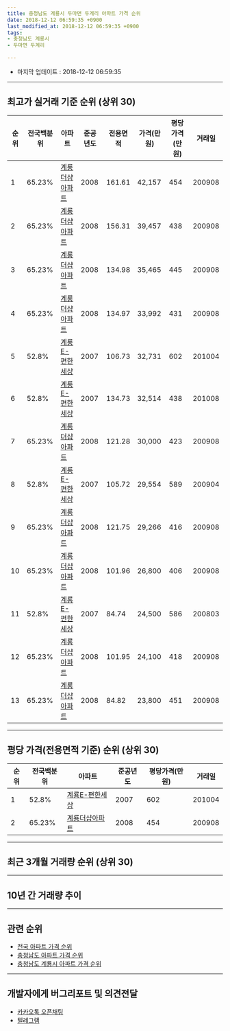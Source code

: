 ```yaml
---
title: 충청남도 계룡시 두마면 두계리 아파트 가격 순위
date: 2018-12-12 06:59:35 +0900
last_modified_at: 2018-12-12 06:59:35 +0900
tags:
- 충청남도 계룡시
- 두마면 두계리

---
```


* 마지막 업데이트 : 2018-12-12 06:59:35

---

## 최고가 실거래 기준 순위 (상위 30)


|순위|전국백분위|아파트|준공년도|전용면적|가격(만원)|평당가격(만원)|거래일|
|---|---|---|---|---|---|---|---|
|1|65.23%|[계룡더샵아파트](https://search.naver.com/search.naver?query=%EC%B6%A9%EC%B2%AD%EB%82%A8%EB%8F%84+%EA%B3%84%EB%A3%A1%EC%8B%9C+%EB%91%90%EB%A7%88%EB%A9%B4+%EB%91%90%EA%B3%84%EB%A6%AC+%EA%B3%84%EB%A3%A1%EB%8D%94%EC%83%B5%EC%95%84%ED%8C%8C%ED%8A%B8)|2008|161.61|42,157|454|200908|
|2|65.23%|[계룡더샵아파트](https://search.naver.com/search.naver?query=%EC%B6%A9%EC%B2%AD%EB%82%A8%EB%8F%84+%EA%B3%84%EB%A3%A1%EC%8B%9C+%EB%91%90%EB%A7%88%EB%A9%B4+%EB%91%90%EA%B3%84%EB%A6%AC+%EA%B3%84%EB%A3%A1%EB%8D%94%EC%83%B5%EC%95%84%ED%8C%8C%ED%8A%B8)|2008|156.31|39,457|438|200908|
|3|65.23%|[계룡더샵아파트](https://search.naver.com/search.naver?query=%EC%B6%A9%EC%B2%AD%EB%82%A8%EB%8F%84+%EA%B3%84%EB%A3%A1%EC%8B%9C+%EB%91%90%EB%A7%88%EB%A9%B4+%EB%91%90%EA%B3%84%EB%A6%AC+%EA%B3%84%EB%A3%A1%EB%8D%94%EC%83%B5%EC%95%84%ED%8C%8C%ED%8A%B8)|2008|134.98|35,465|445|200908|
|4|65.23%|[계룡더샵아파트](https://search.naver.com/search.naver?query=%EC%B6%A9%EC%B2%AD%EB%82%A8%EB%8F%84+%EA%B3%84%EB%A3%A1%EC%8B%9C+%EB%91%90%EB%A7%88%EB%A9%B4+%EB%91%90%EA%B3%84%EB%A6%AC+%EA%B3%84%EB%A3%A1%EB%8D%94%EC%83%B5%EC%95%84%ED%8C%8C%ED%8A%B8)|2008|134.97|33,992|431|200908|
|5|52.8%|[계룡E-편한세상](https://search.naver.com/search.naver?query=%EC%B6%A9%EC%B2%AD%EB%82%A8%EB%8F%84+%EA%B3%84%EB%A3%A1%EC%8B%9C+%EB%91%90%EB%A7%88%EB%A9%B4+%EB%91%90%EA%B3%84%EB%A6%AC+%EA%B3%84%EB%A3%A1E-%ED%8E%B8%ED%95%9C%EC%84%B8%EC%83%81)|2007|106.73|32,731|602|201004|
|6|52.8%|[계룡E-편한세상](https://search.naver.com/search.naver?query=%EC%B6%A9%EC%B2%AD%EB%82%A8%EB%8F%84+%EA%B3%84%EB%A3%A1%EC%8B%9C+%EB%91%90%EB%A7%88%EB%A9%B4+%EB%91%90%EA%B3%84%EB%A6%AC+%EA%B3%84%EB%A3%A1E-%ED%8E%B8%ED%95%9C%EC%84%B8%EC%83%81)|2007|134.73|32,514|438|201008|
|7|65.23%|[계룡더샵아파트](https://search.naver.com/search.naver?query=%EC%B6%A9%EC%B2%AD%EB%82%A8%EB%8F%84+%EA%B3%84%EB%A3%A1%EC%8B%9C+%EB%91%90%EB%A7%88%EB%A9%B4+%EB%91%90%EA%B3%84%EB%A6%AC+%EA%B3%84%EB%A3%A1%EB%8D%94%EC%83%B5%EC%95%84%ED%8C%8C%ED%8A%B8)|2008|121.28|30,000|423|200908|
|8|52.8%|[계룡E-편한세상](https://search.naver.com/search.naver?query=%EC%B6%A9%EC%B2%AD%EB%82%A8%EB%8F%84+%EA%B3%84%EB%A3%A1%EC%8B%9C+%EB%91%90%EB%A7%88%EB%A9%B4+%EB%91%90%EA%B3%84%EB%A6%AC+%EA%B3%84%EB%A3%A1E-%ED%8E%B8%ED%95%9C%EC%84%B8%EC%83%81)|2007|105.72|29,554|589|200904|
|9|65.23%|[계룡더샵아파트](https://search.naver.com/search.naver?query=%EC%B6%A9%EC%B2%AD%EB%82%A8%EB%8F%84+%EA%B3%84%EB%A3%A1%EC%8B%9C+%EB%91%90%EB%A7%88%EB%A9%B4+%EB%91%90%EA%B3%84%EB%A6%AC+%EA%B3%84%EB%A3%A1%EB%8D%94%EC%83%B5%EC%95%84%ED%8C%8C%ED%8A%B8)|2008|121.75|29,266|416|200908|
|10|65.23%|[계룡더샵아파트](https://search.naver.com/search.naver?query=%EC%B6%A9%EC%B2%AD%EB%82%A8%EB%8F%84+%EA%B3%84%EB%A3%A1%EC%8B%9C+%EB%91%90%EB%A7%88%EB%A9%B4+%EB%91%90%EA%B3%84%EB%A6%AC+%EA%B3%84%EB%A3%A1%EB%8D%94%EC%83%B5%EC%95%84%ED%8C%8C%ED%8A%B8)|2008|101.96|26,800|406|200908|
|11|52.8%|[계룡E-편한세상](https://search.naver.com/search.naver?query=%EC%B6%A9%EC%B2%AD%EB%82%A8%EB%8F%84+%EA%B3%84%EB%A3%A1%EC%8B%9C+%EB%91%90%EB%A7%88%EB%A9%B4+%EB%91%90%EA%B3%84%EB%A6%AC+%EA%B3%84%EB%A3%A1E-%ED%8E%B8%ED%95%9C%EC%84%B8%EC%83%81)|2007|84.74|24,500|586|200803|
|12|65.23%|[계룡더샵아파트](https://search.naver.com/search.naver?query=%EC%B6%A9%EC%B2%AD%EB%82%A8%EB%8F%84+%EA%B3%84%EB%A3%A1%EC%8B%9C+%EB%91%90%EB%A7%88%EB%A9%B4+%EB%91%90%EA%B3%84%EB%A6%AC+%EA%B3%84%EB%A3%A1%EB%8D%94%EC%83%B5%EC%95%84%ED%8C%8C%ED%8A%B8)|2008|101.95|24,100|418|200908|
|13|65.23%|[계룡더샵아파트](https://search.naver.com/search.naver?query=%EC%B6%A9%EC%B2%AD%EB%82%A8%EB%8F%84+%EA%B3%84%EB%A3%A1%EC%8B%9C+%EB%91%90%EB%A7%88%EB%A9%B4+%EB%91%90%EA%B3%84%EB%A6%AC+%EA%B3%84%EB%A3%A1%EB%8D%94%EC%83%B5%EC%95%84%ED%8C%8C%ED%8A%B8)|2008|84.82|23,800|451|200908|


---

## 평당 가격(전용면적 기준) 순위 (상위 30)


|순위|전국백분위|아파트|준공년도|평당가격(만원)|거래일|
|---|---|---|---|---|---|
|1|52.8%|[계룡E-편한세상](https://search.naver.com/search.naver?query=%EC%B6%A9%EC%B2%AD%EB%82%A8%EB%8F%84+%EA%B3%84%EB%A3%A1%EC%8B%9C+%EB%91%90%EB%A7%88%EB%A9%B4+%EB%91%90%EA%B3%84%EB%A6%AC+%EA%B3%84%EB%A3%A1E-%ED%8E%B8%ED%95%9C%EC%84%B8%EC%83%81)|2007|602|201004|
|2|65.23%|[계룡더샵아파트](https://search.naver.com/search.naver?query=%EC%B6%A9%EC%B2%AD%EB%82%A8%EB%8F%84+%EA%B3%84%EB%A3%A1%EC%8B%9C+%EB%91%90%EB%A7%88%EB%A9%B4+%EB%91%90%EA%B3%84%EB%A6%AC+%EA%B3%84%EB%A3%A1%EB%8D%94%EC%83%B5%EC%95%84%ED%8C%8C%ED%8A%B8)|2008|454|200908|


---

## 최근 3개월 거래량 순위 (상위 30)


<div style="width:100%;">
    <canvas id="deal_count_ranking" height="250"></canvas>
</div>


<script>
new Chart(document.getElementById("deal_count_ranking"), {
    type: 'horizontalBar',
    data: {
        labels: ['계룡더샵아파트', '계룡E-편한세상'],
        datasets: [{
            label: '실거래 수',
            data: [9, 1],
            borderColor: "rgba(255, 0, 128, 1)",
            backgroundColor: "rgba(255, 0, 128, 0.5)",
            fill: false,
        }]
    },
    options: {
        responsive: true,
        title: {
            display: true,
            text: '최근 3개월 거래량 순위'
        },
        tooltips: {
            mode: 'index',
            intersect: false,
            callbacks: {
                title: function(tooltipItems, data) {
                    return "실거래 수:";
                },
                label: function(tooltipItem, data) {
                    return data.labels[tooltipItem.index] + ": " + tooltipItem.xLabel;
                }
            }
        },
        hover: {
            mode: 'nearest',
            intersect: true
        },
        scales: {
            xAxes: [{
                display: true,
                scaleLabel: {
                    display: true,
                    labelString: '실거래 수'
                },
                ticks: {
                    suggestedMin: 0,
                }
            }],
            yAxes: [{
                display: true,
                ticks: {
                    autoSkip: false,
                    callback: function(value, index, values) {
                        if (value.length > 15)
                            return value.substr(0, 13) + "...";
                        else
                            return value;
                    }
                },
                scaleLabel: {
                    display: false,
                }
            }]
        }
    }
});

</script>


---

## 10년 간 거래량 추이


<div style="width:100%;">
    <canvas id="deal_progress" height="250"></canvas>
</div>

<script>
new Chart(document.getElementById("deal_progress"), {
    type: 'line',
    data: {
        labels: ['200812','200901','200902','200903','200904','200905','200906','200907','200908','200909','200910','200911','200912','201001','201002','201003','201004','201005','201006','201007','201008','201009','201010','201011','201012','201101','201102','201103','201104','201105','201106','201107','201108','201109','201110','201111','201112','201201','201202','201203','201204','201205','201206','201207','201208','201209','201210','201211','201212','201301','201302','201303','201304','201305','201306','201307','201308','201309','201310','201311','201312','201401','201402','201403','201404','201405','201406','201407','201408','201409','201410','201411','201412','201501','201502','201503','201504','201505','201506','201507','201508','201509','201510','201511','201512','201601','201602','201603','201604','201605','201606','201607','201608','201609','201610','201611','201612','201701','201702','201703','201704','201705','201706','201707','201708','201709','201710','201711','201712','201801','201802','201803','201804','201805','201806','201807','201808','201809','201810','201811','201812'],
        datasets: [{
            label: '실거래 수',
            pointRadius: 1,
            data: [2, 1, 16, 2, 2, 0, 4, 3, 178, 7, 8, 12, 12, 19, 19, 37, 28, 24, 15, 33, 38, 49, 33, 34, 41, 46, 37, 30, 33, 16, 18, 23, 18, 28, 21, 15, 15, 5, 10, 7, 11, 7, 5, 7, 3, 5, 6, 11, 11, 11, 7, 7, 6, 3, 8, 2, 10, 19, 10, 13, 12, 14, 12, 11, 10, 9, 11, 8, 6, 8, 6, 10, 6, 10, 9, 9, 7, 9, 9, 4, 14, 9, 16, 19, 8, 19, 12, 16, 10, 12, 14, 7, 6, 11, 66, 25, 7, 5, 5, 15, 14, 9, 17, 9, 14, 11, 9, 12, 7, 12, 7, 9, 5, 7, 11, 5, 12, 3, 5, 5, 0],
            borderColor: "rgba(255, 201, 14, 1)",
            backgroundColor: "rgba(255, 201, 14, 0.5)",
            fill: true,
        }]
    },
    options: {
        responsive: true,
        title: {
            display: true,
            text: '10년간 거래량 추이'
        },
        tooltips: {
            mode: 'index',
            intersect: false,
        },
        hover: {
            mode: 'nearest',
            intersect: true
        },
        scales: {
            xAxes: [{
                display: true,
                scaleLabel: {
                    display: true,
                    labelString: '년/월'
                }
            }],
            yAxes: [{
                display: true,
                ticks: {
                    suggestedMin: 0,
                },
                scaleLabel: {
                    display: true,
                    labelString: '실거래 수'
                }
            }]
        }
    }
});

</script>


---

## 관련 순위

- [전국 아파트 가격 순위](https://inasie.github.io/apt-ranking/전국)
- [충청남도 아파트 가격 순위](https://inasie.github.io/apt-ranking/충청남도)
- [충청남도 계룡시 아파트 가격 순위](https://inasie.github.io/apt-ranking/충청남도-계룡시)


---

## 개발자에게 버그리포트 및 의견전달

- [카카오톡 오픈채팅](https://open.kakao.com/o/gLJUAP4)
- [텔레그램](https://t.me/inasie)

